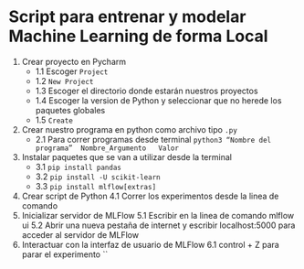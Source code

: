 # Script para entrenar y modelar Machine Learning de forma Local #

1. Crear proyecto en Pycharm
	- 1.1 Escoger `Project`
	- 1.2 `New Project`
	- 1.3 Escoger el directorio donde estarán nuestros proyectos
	- 1.4 Escoger la version de Python y seleccionar que no herede los paquetes globales
	- 1.5 `Create`
2. Crear nuestro programa en python como archivo tipo `.py`
	- 2.1 Para correr programas desde terminal `python3 “Nombre del programa”  Nombre_Argumento   Valor`
3. Instalar paquetes que se van a utilizar desde la terminal
	- 3.1 `pip install pandas`
	- 3.2 `pip install -U scikit-learn`
	- 3.3 `pip install mlflow[extras]`
5. Crear script de Python
	4.1 Correr los experimentos desde la linea de comando
6. Inicializar servidor de MLFlow
	5.1 Escribir en la linea de comando mlflow ui
	5.2 Abrir una nueva pestaña de internet y escribir localhost:5000 para acceder al servidor de 	MLFlow
7. Interactuar con la interfaz de usuario de MLFlow
	6.1 control + Z para parar el experimento
``

